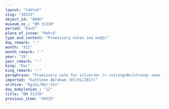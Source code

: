 ```yaml
---
layout: "tablet"
slug: "30532"
object_id: "8006"
museum_no_: "BM 31330"
period: "Each"
place_of_issue: "Mahrā"
type_and_content: "Promissory notes ina muẖẖi"
day_remark: "-"
month: "XII"
month_remark: "-"
year: "25"
year_remark: "-"
king: "Dar"
king_remark: "-"
paraphrase: "Promissory note for silver<br /> <strong>B</strong> owes 1 mina of white, medium quality silver, of which one-eighth is alloy to <strong>A</strong>, to be paid without interest in Simān (III). <strong>C</strong> acts as guarantor for the payment of the debt. He should bring the silver to the creditor in Babylon. Witnesses.<br /> <br /> <strong>A</strong> = Nab&ucirc;-ahhē-bulliṭ/Itti-Marduk-balāṭu//Egibi; <strong>B</strong> = Bēl-kē&scaron;ir/M-u&scaron;allimMarduk//Eppe&scaron;-ilī; <strong>C</strong> = Itti-S&icirc;n (or: (Ki-S&icirc;n)/Iddināya"
imported: "Kathleen Abraham (07/01/2017)"
archive: "Egibi/Nūr-Sîn"
day_babylonian_: "12"
title: "BM 31330"
previous_item: "30535"
---
```

